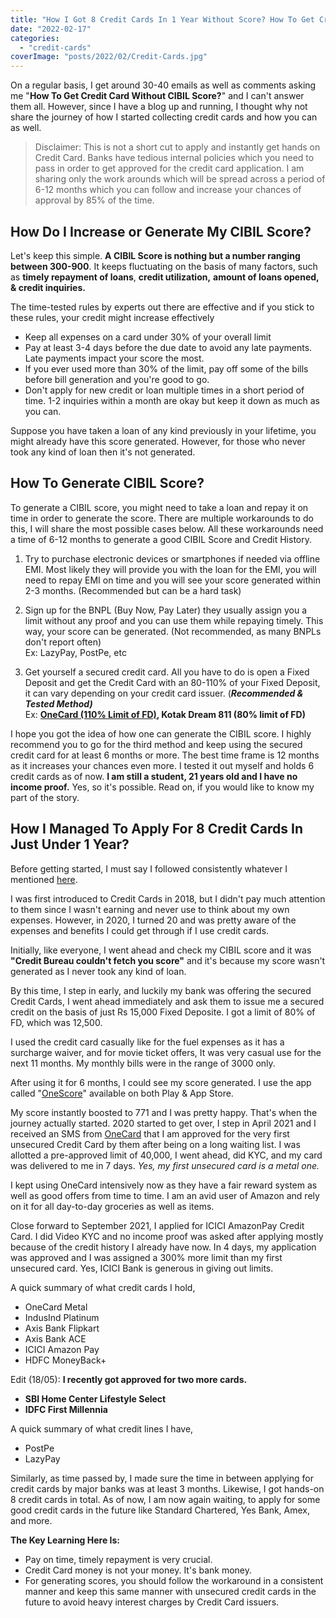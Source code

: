 ```yaml
---
title: "How I Got 8 Credit Cards In 1 Year Without Score? How To Get Credit Card Without CIBIL Score?"
date: "2022-02-17"
categories: 
  - "credit-cards"
coverImage: "posts/2022/02/Credit-Cards.jpg"
---
```


On a regular basis, I get around 30-40 emails as well as comments asking me "**How To Get Credit Card Without CIBIL Score?**" and I can't answer them all. However, since I have a blog up and running, I thought why not share the journey of how I started collecting credit cards and how you can as well.

> Disclaimer: This is not a short cut to apply and instantly get hands on Credit Card. Banks have tedious internal policies which you need to pass in order to get approved for the credit card application. I am sharing only the work arounds which will be spread across a period of 6-12 months which you can follow and increase your chances of approval by 85% of the time.

## How Do I Increase or Generate My CIBIL Score?

Let's keep this simple. **A CIBIL Score is nothing but a number ranging between 300-900**. It keeps fluctuating on the basis of many factors, such as **timely repayment of loans**, **credit utilization,** **amount of loans opened, & credit inquiries.**

The time-tested rules by experts out there are effective and if you stick to these rules, your credit might increase effectively

- Keep all expenses on a card under 30% of your overall limit
- Pay at least 3-4 days before the due date to avoid any late payments. Late payments impact your score the most.
- If you ever used more than 30% of the limit, pay off some of the bills before bill generation and you're good to go.
- Don't apply for new credit or loan multiple times in a short period of time. 1-2 inquiries within a month are okay but keep it down as much as you can.

Suppose you have taken a loan of any kind previously in your lifetime, you might already have this score generated. However, for those who never took any kind of loan then it's not generated.

## How To Generate CIBIL Score?

To generate a CIBIL score, you might need to take a loan and repay it on time in order to generate the score. There are multiple workarounds to do this, I will share the most possible cases below. All these workarounds need a time of 6-12 months to generate a good CIBIL Score and Credit History.

1. Try to purchase electronic devices or smartphones if needed via offline EMI. Most likely they will provide you with the loan for the EMI, you will need to repay EMI on time and you will see your score generated within 2-3 months. (Recommended but can be a hard task)  
    
2. Sign up for the BNPL (Buy Now, Pay Later) they usually assign you a limit without any proof and you can use them while repaying timely. This way, your score can be generated. (Not recommended, as many BNPLs don't report often)  
    Ex: LazyPay, PostPe, etc  
    
3. Get yourself a secured credit card. All you have to do is open a Fixed Deposit and get the Credit Card with an 80-110% of your Fixed Deposit, it can vary depending on your credit card issuer. (**_Recommended & Tested Method)_**  
    Ex: **[OneCard (110% Limit of FD)](https://sastaeinstein.com/go/onecard), Kotak Dream 811 (80% limit of FD)**  
    

I hope you got the idea of how one can generate the CIBIL score. I highly recommend you to go for the third method and keep using the secured credit card for at least 6 months or more. The best time frame is 12 months as it increases your chances even more. I tested it out myself and holds 6 credit cards as of now. **I am still a student, 21 years old and I have no income proof.** Yes, so it's possible. Read on, if you would like to know my part of the story.

## How I Managed To Apply For 8 Credit Cards In Just Under 1 Year?

Before getting started, I must say I followed consistently whatever I mentioned [here](#goodpart).

I was first introduced to Credit Cards in 2018, but I didn't pay much attention to them since I wasn't earning and never use to think about my own expenses. However, in 2020, I turned 20 and was pretty aware of the expenses and benefits I could get through if I use credit cards.

Initially, like everyone, I went ahead and check my CIBIL score and it was **"Credit Bureau couldn't fetch you score"** and it's because my score wasn't generated as I never took any kind of loan.

By this time, I step in early, and luckily my bank was offering the secured Credit Cards, I went ahead immediately and ask them to issue me a secured credit on the basis of just Rs 15,000 Fixed Deposite. I got a limit of 80% of FD, which was 12,500.

I used the credit card casually like for the fuel expenses as it has a surcharge waiver, and for movie ticket offers, It was very casual use for the next 11 months. My monthly bills were in the range of 3000 only.

After using it for 6 months, I could see my score generated. I use the app called "[OneScore](https://www.onescore.app/)" available on both Play & App Store.

My score instantly boosted to 771 and I was pretty happy. That's when the journey actually started. 2020 started to get over, I step in April 2021 and I received an SMS from [OneCard](https://sastaeinstein.com/onecard-credit-card-review/) that I am approved for the very first unsecured Credit Card by them after being on a long waiting list. I was allotted a pre-approved limit of 40,000, I went ahead, did KYC, and my card was delivered to me in 7 days. _Yes, my first unsecured card is a metal one._

I kept using OneCard intensively now as they have a fair reward system as well as good offers from time to time. I am an avid user of Amazon and rely on it for all day-to-day groceries as well as items.

Close forward to September 2021, I applied for ICICI AmazonPay Credit Card. I did Video KYC and no income proof was asked after applying mostly because of the credit history I already have now. In 4 days, my application was approved and I was assigned a 300% more limit than my first unsecured card. Yes, ICICI Bank is generous in giving out limits.

A quick summary of what credit cards I hold,

- OneCard Metal
- IndusInd Platinum
- Axis Bank Flipkart
- Axis Bank ACE
- ICICI Amazon Pay
- HDFC MoneyBack+

Edit (18/05): **I recently got approved for two more cards.**

- **SBI Home Center Lifestyle Select**
- **IDFC First Millennia**

A quick summary of what credit lines I have,

- PostPe
- LazyPay

Similarly, as time passed by, I made sure the time in between applying for credit cards by major banks was at least 3 months. Likewise, I got hands-on 8 credit cards in total. As of now, I am now again waiting, to apply for some good credit cards in the future like Standard Chartered, Yes Bank, Amex, and more.

**The Key Learning Here Is:**

- Pay on time, timely repayment is very crucial.
- Credit Card money is not your money. It's bank money.
- For generating scores, you should follow the workaround in a consistent manner and keep this same manner with unsecured credit cards in the future to avoid heavy interest charges by Credit Card issuers.

